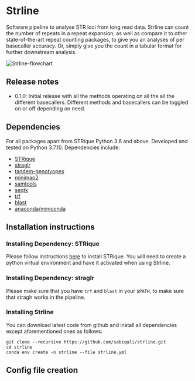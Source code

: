 # Strline
Software pipeline to analyse STR loci from long read data. Strline can count the number of repeats in a repeat expansion, as well as compare it to other state-of-the-art repeat counting packages, to give you an analyses of per basecaller accuracy. Or, simply give you the count in a tabular format for further downstream analysis.

![Strline-flowchart](https://user-images.githubusercontent.com/39552869/168863661-9b8a9cd0-1a53-40a2-a805-82aeaed1a5bc.jpg)

## Release notes
* 0.1.0: Initial release with all the methods operating on all the all the different basecallers. Different methods and basecallers can be toggled on or off depending on need.

## Dependencies
For all packages apart from STRique Python 3.6 and above. Developed and tested on Python 3.7.10. Dependencies include:

* [STRique](https://github.com/giesselmann/STRique)
* [straglr](https://github.com/bcgsc/straglr)
* [tandem-genotyopes](https://github.com/mcfrith/tandem-genotypes)
* [minimap2](https://github.com/lh3/minimap2)
* [samtools](https://github.com/samtools/samtools)
* [seqtk](https://github.com/lh3/seqtk)
* [trf](https://github.com/Benson-Genomics-Lab/TRF)
* [blast](https://blast.ncbi.nlm.nih.gov/Blast.cgi)
* [anaconda/miniconda](https://docs.conda.io/en/latest/miniconda.html)

## Installation instructions

### Installing Dependency: STRique

Please follow instructions [here](https://strique.readthedocs.io/en/latest/installation/prerequisites/) to install STRique. You will need to create a python virtual environment and have it activated when using Strline.

### Installing Dependency: straglr

Please make sure that you have `trf` and `blast` in your `$PATH`, to make sure that straglr works in the pipeline.

### Installing Strline

You can download latest code from github and install all dependencies except aforementioned ones as follows:

```
git clone --recursive https://github.com/sabiqali/strline.git
cd strline
conda env create -n strline --file strline.yml
```

## Config file creation


